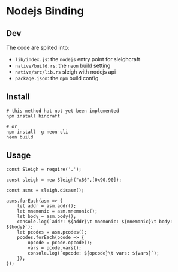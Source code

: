 # Nodejs Binding

## Dev

The code are splited into:
- `lib/index.js`:  the `nodejs` entry point for sleighcraft
- `native/build.rs`:  the `neon` build setting
- `native/src/lib.rs` sleigh with nodejs api
- `package.json`: the `npm` build config

## Install

```
# this method hat not yet been implemented
npm install bincraft

# or 
npm install -g neon-cli
neon build

```

## Usage

```
const Sleigh = require('.');

const sleigh = new Sleigh("x86",[0x90,90]);

const asms = sleigh.disasm();

asms.forEach(asm => {
    let addr = asm.addr();
    let mnemonic = asm.mnemonic();
    let body = asm.body();
    console.log(`addr: ${addr}\t mnemonic: ${mnemonic}\t body: ${body}`);
    let pcodes = asm.pcodes();
    pcodes.forEach(pcode => {
        opcode = pcode.opcode();
        vars = pcode.vars();
        console.log(`opcode: ${opcode}\t vars: ${vars}`);
    });
});

```
